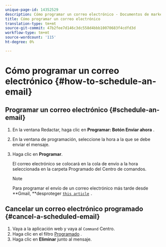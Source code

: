 ```yaml
---
unique-page-id: 14352529
description: Cómo programar un correo electrónico - Documentos de marketing - Documentación del producto
title: Cómo programar un correo electrónico
translation-type: tm+mt
source-git-commit: 47b2fee7d146c3dc558d4bbb10070683f4cdfd3d
workflow-type: tm+mt
source-wordcount: '115'
ht-degree: 0%

---
```



# Cómo programar un correo electrónico {#how-to-schedule-an-email}

## Programar un correo electrónico {#schedule-an-email}

1. En la ventana Redactar, haga clic en **Programar: Botón Enviar ahora** .
1. En la ventana de programación, seleccione la hora a la que se debe enviar el mensaje.
1. Haga clic en **Programar**.

   El correo electrónico se colocará en la cola de envío a la hora seleccionada en la carpeta Programado del Centro de comandos.

   >[!NOTE]
   >
   >Para programar el envío de un correo electrónico más tarde desde **Gmail, **desproteger [`this article`](http://docs.marketo.com/x/r4PS) `.`

## Cancelar un correo electrónico programado {#cancel-a-scheduled-email}

1. Vaya a la aplicación [](http://toutapp.com/login) web y vaya al `Command` Centro.
1. Haga clic en el filtro [Programado](http://toutapp.com/next#emails/filter/sent/1) .
1. Haga clic en **Eliminar** junto al mensaje.


